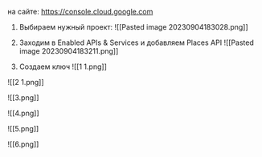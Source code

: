 на сайте:   https://console.cloud.google.com

1. Выбираем нужный проект:
![[Pasted image 20230904183028.png]]

2. Заходим в Enabled APIs & Services и добавляем Places API
![[Pasted image 20230904183211.png]]

3. Создаем ключ 
![[1 1.png]]

![[2 1.png]]

![[3.png]]

![[4.png]]

![[5.png]]

![[6.png]]